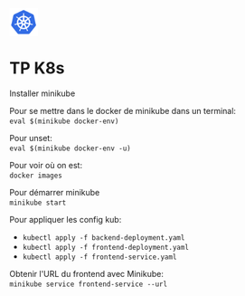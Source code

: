 <p>
  <img src="https://github.com/cncf/artwork/blob/main/projects/kubernetes/icon/color/kubernetes-icon-color.png" alt="Kubernetes logo" style="width: 50px; vertical-align: middle; margin-right: 10px;">
  <h1>TP K8s</h1>
</p>

Installer minikube

Pour se mettre dans le docker de minikube dans un terminal:\
`eval $(minikube docker-env)`

Pour unset:\
`eval $(minikube docker-env -u)`

Pour voir où on est:\
`docker images`

Pour démarrer minikube\
`minikube start`

Pour appliquer les config kub:
- `kubectl apply -f backend-deployment.yaml`
- `kubectl apply -f frontend-deployment.yaml`
- `kubectl apply -f frontend-service.yaml`

Obtenir l'URL du frontend avec Minikube:\
`minikube service frontend-service --url`
